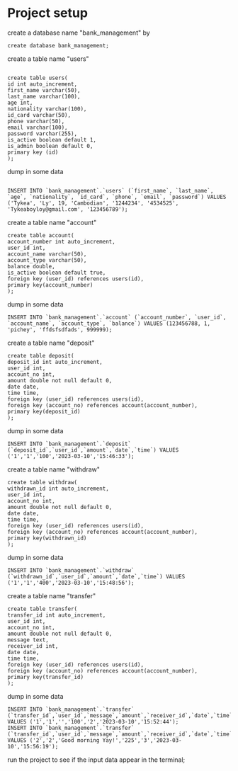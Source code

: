 # Project setup

create a database name "bank_management" by

```mysql
create database bank_management;
```

create a table name "users"

```mysql

create table users(
id int auto_increment,
first_name varchar(50),
last_name varchar(100),
age int,
nationality varchar(100),
id_card varchar(50),
phone varchar(50),
email varchar(100),
password varchar(255),
is_active boolean default 1,
is_admin boolean default 0,
primary key (id)
);

```

dump in some data

```mysql

INSERT INTO `bank_management`.`users` (`first_name`, `last_name`, `age`, `nationality`, `id_card`, `phone`, `email`, `password`) VALUES ('Tykea', 'Ly', 19, 'Cambodian', '1244234', '4534525', 'Tykeaboyloy@gmail.com', '123456789');

```

create a table name "account"

```mysql
create table account(
account_number int auto_increment,
user_id int,
account_name varchar(50),
account_type varchar(50),
balance double,
is_active boolean default true,
foreign key (user_id) references users(id),
primary key(account_number)
);
```

dump in some data

```mysql
INSERT INTO `bank_management`.`account` (`account_number`, `user_id`, `account_name`, `account_type`, `balance`) VALUES (123456788, 1, 'pichey', 'ffdsfsdfads', 999999);
```

create a table name "deposit"

```mysql
create table deposit(
deposit_id int auto_increment,
user_id int,
account_no int,
amount double not null default 0,
date date,
time time,
foreign key (user_id) references users(id),
foreign key (account_no) references account(account_number),
primary key(deposit_id)
);
```

dump in some data

```mysql
INSERT INTO `bank_management`.`deposit` (`deposit_id`,`user_id`,`amount`,`date`,`time`) VALUES ('1','1','100','2023-03-10','15:46:33');
```

create a table name "withdraw"

```mysql
create table withdraw(
withdrawn_id int auto_increment,
user_id int,
account_no int,
amount double not null default 0,
date date,
time time,
foreign key (user_id) references users(id),
foreign key (account_no) references account(account_number),
primary key(withdrawn_id)
);
```

dump in some data

```mysql
INSERT INTO `bank_management`.`withdraw` (`withdrawn_id`,`user_id`,`amount`,`date`,`time`) VALUES ('1','1','400','2023-03-10','15:48:56');
```

create a table name "transfer"

```mysql
create table transfer(
transfer_id int auto_increment,
user_id int,
account_no int,
amount double not null default 0,
message text,
receiver_id int,
date date,
time time,
foreign key (user_id) references users(id),
foreign key (account_no) references account(account_number),
primary key(transfer_id)
);
```

dump in some data

```mysql
INSERT INTO `bank_management`.`transfer` (`transfer_id`,`user_id`,`message`,`amount`,`receiver_id`,`date`,`time`) VALUES ('1','1','','100','2','2023-03-10','15:52:44');
INSERT INTO `bank_management`.`transfer` (`transfer_id`,`user_id`,`message`,`amount`,`receiver_id`,`date`,`time`) VALUES ('2','2','Good morning Yay!','225','3','2023-03-10','15:56:19');
```

run the project to see if the input data appear in the terminal;
